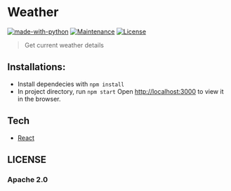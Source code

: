 # Weather

[![made-with-python](https://img.shields.io/badge/Made%20with-Python-1f425f.svg)](https://www.python.org/)
[![Maintenance](https://img.shields.io/badge/Maintained%3F-yes-green.svg)](hhttps://github.com/shaikhsajid1111/weather/graphs/commit-activity)
[![License](https://img.shields.io/badge/License-Apache%202.0-blue.svg)](https://opensource.org/licenses/Apache-2.0)


> Get current weather details

## Installations:

- Install dependecies with `npm install` 
- In project directory, run `npm start` 
    Open [http://localhost:3000](http://localhost:3000) to view it in the browser.

## Tech
- [React](https://reactjs.org/)

## LICENSE
 ### Apache 2.0
